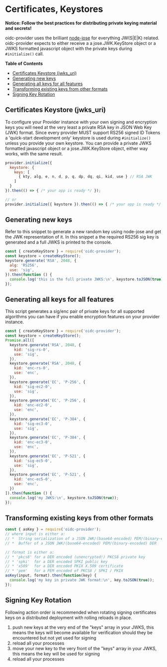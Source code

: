 # Certificates, Keystores

**Notice: Follow the best practices for distributing private keying material and secrets!**

oidc-provider uses the brilliant [node-jose][node-jose-library] for everything JW(S|E|K) related.
oidc-provider expects to either receive a a jose.JWK.KeyStore object or a JWKS formatted javascript
object with the private keys during `#initialize()` call.

**Table of Contents**

<!-- TOC START min:2 max:2 link:true update:true -->
  - [Certificates Keystore (jwks_uri)](#certificates-keystore-jwks_uri)
  - [Generating new keys](#generating-new-keys)
  - [Generating all keys for all features](#generating-all-keys-for-all-features)
  - [Transforming existing keys from other formats](#transforming-existing-keys-from-other-formats)
  - [Signing Key Rotation](#signing-key-rotation)

<!-- TOC END -->

## Certificates Keystore (jwks_uri)
To configure your Provider instance with your own signing and encryption keys you will need at the
very least a private RSA key in JSON Web Key (JWK) format. Since every provider MUST support RS256
signed ID Tokens a 'quick-start development only' keystore is used during `#initialize()` unless you
provide your own keystore. You can provide a private JWKS formatted javascript object or a
jose.JWK.KeyStore object, either way works, with the same result.

```js
provider.initialize({
  keystore: {
    keys: [
      { kty, alg, e, n, d, p, q, dp, dq, qi, kid, use } // RSA JWK
    ]
  }
}).then(() => { /* your app is ready */ });

// or
provider.initialize({ keystore }).then(() => { /* your app is ready */ });
```



## Generating new keys
Refer to this snippet to generate a new random key using node-jose and get the JWK representation
of it. In this snippet a the required RS256 sig key is generated and a full JWKS is printed to the
console.

```js
const { createKeyStore } = require('oidc-provider');
const keystore = createKeyStore();
keystore.generate('RSA', 2048, {
  alg: 'RS256',
  use: 'sig',
}).then(function () {
  console.log('this is the full private JWKS:\n', keystore.toJSON(true));
});
```

## Generating all keys for all features
This script generates a sig/enc pair of private keys for all supported algorithms you can have if
you enable encryption features on your provider instance.

```js
const { createKeyStore } = require('oidc-provider');
const keystore = createKeyStore();
Promise.all([
  keystore.generate('RSA', 2048, {
    kid: 'sig-rs-0',
    use: 'sig',
  }),
  keystore.generate('RSA', 2048, {
    kid: 'enc-rs-0',
    use: 'enc',
  }),
  keystore.generate('EC', 'P-256', {
    kid: 'sig-ec2-0',
    use: 'sig',
  }),
  keystore.generate('EC', 'P-256', {
    kid: 'enc-ec2-0',
    use: 'enc',
  }),
  keystore.generate('EC', 'P-384', {
    kid: 'sig-ec3-0',
    use: 'sig',
  }),
  keystore.generate('EC', 'P-384', {
    kid: 'enc-ec3-0',
    use: 'enc',
  }),
  keystore.generate('EC', 'P-521', {
    kid: 'sig-ec5-0',
    use: 'sig',
  }),
  keystore.generate('EC', 'P-521', {
    kid: 'enc-ec5-0',
    use: 'enc',
  })
]).then(function () {
  console.log('my JWKS:\n', keystore.toJSON(true));
});
```

## Transforming existing keys from other formats
```js
const { asKey } = require('oidc-provider');
// where input is either a:
// *  String serialization of a JSON JWK/(base64-encoded) PEM/(binary-encoded) DER
// *  Buffer of a JSON JWK/(base64-encoded) PEM/(binary-encoded) DER

// format is either a:
// * 'pkcs8' for a DER encoded (unencrypted!) PKCS8 private key
// * 'spki'  for a DER encoded SPKI public key
// * 'x509'  for a DER encoded PKIX X.509 certificate
// * 'pem'   for a PEM encoded of PKCS8 / SPKI / PKIX
asKey(input, format).then(function(key) {
  console.log('my key in private JWK format:\n', key.toJSON(true));
});
```

## Signing Key Rotation
Following action order is recommended when rotating signing certificates keys on a
distributed deployment with rolling reloads in place.

1. push new keys at the very end of the "keys" array in your JWKS, this means the keys will become
  available for verification should they be encountered but not yet used for signing
2. reload all your processes
3. move your new key to the very front of the "keys" array in your JWKS, this means the key will be
  used for signing
4. reload all your processes

[node-jose-library]: https://github.com/cisco/node-jose
[jose-jwk]: https://tools.ietf.org/html/rfc7517
